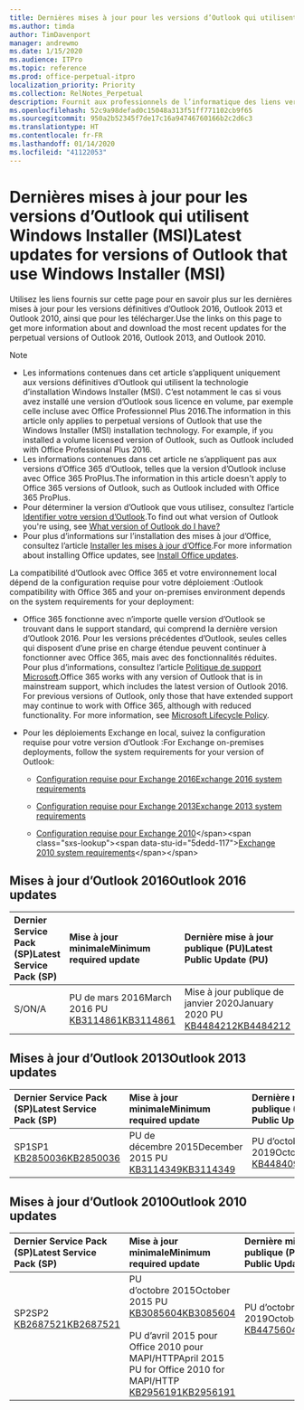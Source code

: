 ```yaml
---
title: Dernières mises à jour pour les versions d’Outlook qui utilisent Windows Installer (MSI)
ms.author: timda
author: TimDavenport
manager: andrewmo
ms.date: 1/15/2020
ms.audience: ITPro
ms.topic: reference
ms.prod: office-perpetual-itpro
localization_priority: Priority
ms.collection: RelNotes_Perpetual
description: Fournit aux professionnels de l’informatique des liens vers les dernières informations sur les mises à jour pour les versions définitives d’Outlook 2016, Outlook 2013 et Outlook 2010
ms.openlocfilehash: 52c9a98defad0c15048a313f51ff771102cb9f65
ms.sourcegitcommit: 950a2b52345f7de17c16a94746760166b2c2d6c3
ms.translationtype: HT
ms.contentlocale: fr-FR
ms.lasthandoff: 01/14/2020
ms.locfileid: "41122053"
---
```

# <a name="latest-updates-for-versions-of-outlook-that-use-windows-installer-msi"></a><span data-ttu-id="5dedd-103">Dernières mises à jour pour les versions d’Outlook qui utilisent Windows Installer (MSI)</span><span class="sxs-lookup"><span data-stu-id="5dedd-103">Latest updates for versions of Outlook that use Windows Installer (MSI)</span></span>

<span data-ttu-id="5dedd-104">Utilisez les liens fournis sur cette page pour en savoir plus sur les dernières mises à jour pour les versions définitives d’Outlook 2016, Outlook 2013 et Outlook 2010, ainsi que pour les télécharger.</span><span class="sxs-lookup"><span data-stu-id="5dedd-104">Use the links on this page to get more information about and download the most recent updates for the perpetual versions of Outlook 2016, Outlook 2013, and Outlook 2010.</span></span>
  
> [!NOTE]
> - <span data-ttu-id="5dedd-p101">Les informations contenues dans cet article s’appliquent uniquement aux versions définitives d’Outlook qui utilisent la technologie d’installation Windows Installer (MSI). C’est notamment le cas si vous avez installé une version d’Outlook sous licence en volume, par exemple celle incluse avec Office Professionnel Plus 2016.</span><span class="sxs-lookup"><span data-stu-id="5dedd-p101">The information in this article only applies to perpetual versions of Outlook that use the Windows Installer (MSI) installation technology. For example, if you installed a volume licensed version of Outlook, such as Outlook included with Office Professional Plus 2016.</span></span>
> - <span data-ttu-id="5dedd-107">Les informations contenues dans cet article ne s’appliquent pas aux versions d’Office 365 d’Outlook, telles que la version d’Outlook incluse avec Office 365 ProPlus.</span><span class="sxs-lookup"><span data-stu-id="5dedd-107">The information in this article doesn't apply to Office 365 versions of Outlook, such as Outlook included with Office 365 ProPlus.</span></span>
> - <span data-ttu-id="5dedd-108">Pour déterminer la version d’Outlook que vous utilisez, consultez l’article [Identifier votre version d’Outlook](https://support.office.com/article/b3a9568c-edb5-42b9-9825-d48d82b2257c).</span><span class="sxs-lookup"><span data-stu-id="5dedd-108">To find out what version of Outlook you're using, see [What version of Outlook do I have?](https://support.office.com/article/b3a9568c-edb5-42b9-9825-d48d82b2257c)</span></span>
> - <span data-ttu-id="5dedd-109">Pour plus d’informations sur l’installation des mises à jour d’Office, consultez l’article [Installer les mises à jour d’Office](https://support.office.com/article/2ab296f3-7f03-43a2-8e50-46de917611c5).</span><span class="sxs-lookup"><span data-stu-id="5dedd-109">For more information about installing Office updates, see [Install Office updates](https://support.office.com/article/2ab296f3-7f03-43a2-8e50-46de917611c5).</span></span> 
  
<span data-ttu-id="5dedd-110">La compatibilité d’Outlook avec Office 365 et votre environnement local dépend de la configuration requise pour votre déploiement :</span><span class="sxs-lookup"><span data-stu-id="5dedd-110">Outlook compatibility with Office 365 and your on-premises environment depends on the system requirements for your deployment:</span></span>
  
- <span data-ttu-id="5dedd-p102">Office 365 fonctionne avec n’importe quelle version d’Outlook se trouvant dans le support standard, qui comprend la dernière version d’Outlook 2016. Pour les versions précédentes d’Outlook, seules celles qui disposent d’une prise en charge étendue peuvent continuer à fonctionner avec Office 365, mais avec des fonctionnalités réduites. Pour plus d’informations, consultez l’article [Politique de support Microsoft](https://support.microsoft.com/lifecycle).</span><span class="sxs-lookup"><span data-stu-id="5dedd-p102">Office 365 works with any version of Outlook that is in mainstream support, which includes the latest version of Outlook 2016. For previous versions of Outlook, only those that have extended support may continue to work with Office 365, although with reduced functionality. For more information, see [Microsoft Lifecycle Policy](https://support.microsoft.com/lifecycle).</span></span>
    
- <span data-ttu-id="5dedd-114">Pour les déploiements Exchange en local, suivez la configuration requise pour votre version d’Outlook :</span><span class="sxs-lookup"><span data-stu-id="5dedd-114">For Exchange on-premises deployments, follow the system requirements for your version of Outlook:</span></span>
    
  - [<span data-ttu-id="5dedd-115">Configuration requise pour Exchange 2016</span><span class="sxs-lookup"><span data-stu-id="5dedd-115">Exchange 2016 system requirements</span></span>](https://docs.microsoft.com/Exchange/plan-and-deploy/system-requirements)
    
  - [<span data-ttu-id="5dedd-116">Configuration requise pour Exchange 2013</span><span class="sxs-lookup"><span data-stu-id="5dedd-116">Exchange 2013 system requirements</span></span>](https://docs.microsoft.com/exchange/exchange-2013-system-requirements-exchange-2013-help)
    
  - <span data-ttu-id="5dedd-117">[Configuration requise pour Exchange 2010](https://docs.microsoft.com/previous-versions/office/exchange-server-2010/aa996719(v=exchg.141))</span><span class="sxs-lookup"><span data-stu-id="5dedd-117">[Exchange 2010 system requirements](https://docs.microsoft.com/previous-versions/office/exchange-server-2010/aa996719(v=exchg.141))</span></span>

   
## <a name="outlook-2016-updates"></a><span data-ttu-id="5dedd-118">Mises à jour d’Outlook 2016</span><span class="sxs-lookup"><span data-stu-id="5dedd-118">Outlook 2016 updates</span></span>

|<span data-ttu-id="5dedd-119">**Dernier Service Pack (SP)**</span><span class="sxs-lookup"><span data-stu-id="5dedd-119">**Latest Service Pack (SP)**</span></span>|<span data-ttu-id="5dedd-120">**Mise à jour minimale**</span><span class="sxs-lookup"><span data-stu-id="5dedd-120">**Minimum required update**</span></span>|<span data-ttu-id="5dedd-121">**Dernière mise à jour publique (PU)**</span><span class="sxs-lookup"><span data-stu-id="5dedd-121">**Latest Public Update (PU)**</span></span>|
|:-----|:-----|:-----|
|<span data-ttu-id="5dedd-122">S/O</span><span class="sxs-lookup"><span data-stu-id="5dedd-122">N/A</span></span>  <br/> |<span data-ttu-id="5dedd-123">PU de mars 2016</span><span class="sxs-lookup"><span data-stu-id="5dedd-123">March 2016 PU</span></span> <br/>[<span data-ttu-id="5dedd-124">KB3114861</span><span class="sxs-lookup"><span data-stu-id="5dedd-124">KB3114861</span></span>](https://support.microsoft.com/help/3114861) <br/> |<span data-ttu-id="5dedd-125">Mise à jour publique de janvier 2020</span><span class="sxs-lookup"><span data-stu-id="5dedd-125">January 2020 PU</span></span> <br/>[<span data-ttu-id="5dedd-126">KB4484212</span><span class="sxs-lookup"><span data-stu-id="5dedd-126">KB4484212</span></span>](https://support.microsoft.com/help/4484212) 

## <a name="outlook-2013-updates"></a><span data-ttu-id="5dedd-127">Mises à jour d’Outlook 2013</span><span class="sxs-lookup"><span data-stu-id="5dedd-127">Outlook 2013 updates</span></span>

|<span data-ttu-id="5dedd-128">**Dernier Service Pack (SP)**</span><span class="sxs-lookup"><span data-stu-id="5dedd-128">**Latest Service Pack (SP)**</span></span>|<span data-ttu-id="5dedd-129">**Mise à jour minimale**</span><span class="sxs-lookup"><span data-stu-id="5dedd-129">**Minimum required update**</span></span>|<span data-ttu-id="5dedd-130">**Dernière mise à jour publique (PU)**</span><span class="sxs-lookup"><span data-stu-id="5dedd-130">**Latest Public Update (PU)**</span></span>|
|:-----|:-----|:-----|
|<span data-ttu-id="5dedd-131">SP1</span><span class="sxs-lookup"><span data-stu-id="5dedd-131">SP1</span></span>  <br/>[<span data-ttu-id="5dedd-132">KB2850036</span><span class="sxs-lookup"><span data-stu-id="5dedd-132">KB2850036</span></span>](https://go.microsoft.com/fwlink/p/?LinkId=512538) <br/> |<span data-ttu-id="5dedd-133">PU de décembre 2015</span><span class="sxs-lookup"><span data-stu-id="5dedd-133">December 2015 PU</span></span> <br/>[<span data-ttu-id="5dedd-134">KB3114349</span><span class="sxs-lookup"><span data-stu-id="5dedd-134">KB3114349</span></span>](https://support.microsoft.com/kb/3114349) <br/> |<span data-ttu-id="5dedd-135">PU d’octobre 2019</span><span class="sxs-lookup"><span data-stu-id="5dedd-135">October 2019 PU</span></span> <br/>[<span data-ttu-id="5dedd-136">KB4484096</span><span class="sxs-lookup"><span data-stu-id="5dedd-136">KB4484096</span></span>](https://support.microsoft.com/help/4484096)  |
   
## <a name="outlook-2010-updates"></a><span data-ttu-id="5dedd-137">Mises à jour d’Outlook 2010</span><span class="sxs-lookup"><span data-stu-id="5dedd-137">Outlook 2010 updates</span></span>

|<span data-ttu-id="5dedd-138">**Dernier Service Pack (SP)**</span><span class="sxs-lookup"><span data-stu-id="5dedd-138">**Latest Service Pack (SP)**</span></span>|<span data-ttu-id="5dedd-139">**Mise à jour minimale**</span><span class="sxs-lookup"><span data-stu-id="5dedd-139">**Minimum required update**</span></span>|<span data-ttu-id="5dedd-140">**Dernière mise à jour publique (PU)**</span><span class="sxs-lookup"><span data-stu-id="5dedd-140">**Latest Public Update (PU)**</span></span>|
|:-----|:-----|:-----|
|<span data-ttu-id="5dedd-141">SP2</span><span class="sxs-lookup"><span data-stu-id="5dedd-141">SP2</span></span> <br/>[<span data-ttu-id="5dedd-142">KB2687521</span><span class="sxs-lookup"><span data-stu-id="5dedd-142">KB2687521</span></span>](https://go.microsoft.com/fwlink/p/?LinkId=512542) <br><br><br><br/> |<span data-ttu-id="5dedd-143">PU d’octobre 2015</span><span class="sxs-lookup"><span data-stu-id="5dedd-143">October 2015 PU</span></span> <br/> [<span data-ttu-id="5dedd-144">KB3085604</span><span class="sxs-lookup"><span data-stu-id="5dedd-144">KB3085604</span></span>](https://support.microsoft.com/kb/3085604) <br/><br/>  <span data-ttu-id="5dedd-145">PU d’avril 2015 pour Office 2010 pour MAPI/HTTP</span><span class="sxs-lookup"><span data-stu-id="5dedd-145">April 2015 PU for Office 2010 for MAPI/HTTP</span></span> <br/> [<span data-ttu-id="5dedd-146">KB2956191</span><span class="sxs-lookup"><span data-stu-id="5dedd-146">KB2956191</span></span>](https://support.microsoft.com/help/2956191/april-14-2015-update-for-office-2010-kb2956191) <br/> |<span data-ttu-id="5dedd-147">PU d’octobre 2019</span><span class="sxs-lookup"><span data-stu-id="5dedd-147">October 2019 PU</span></span> <br/>[<span data-ttu-id="5dedd-148">KB4475604</span><span class="sxs-lookup"><span data-stu-id="5dedd-148">KB4475604</span></span>](https://support.microsoft.com/help/4475604) <br><br><br><br/>|
   

